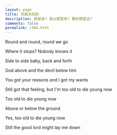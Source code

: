 ```yaml
---
layout: page
title: 页面未找到
description: 我是谁? 我从哪里来? 要到哪里去?
comments: false
permalink: /404.html
---
```


Round and round, round we go

Where it stops? Nobody knows it

Side to side baby, back and forth

God above and the devil below him

You got your reasons and I got my wants

Still got that feeling, but I'm too old to die young now

Too old to die young now

Above or below the ground

Yes, too old to die young now

Still the good lord might lay me down
